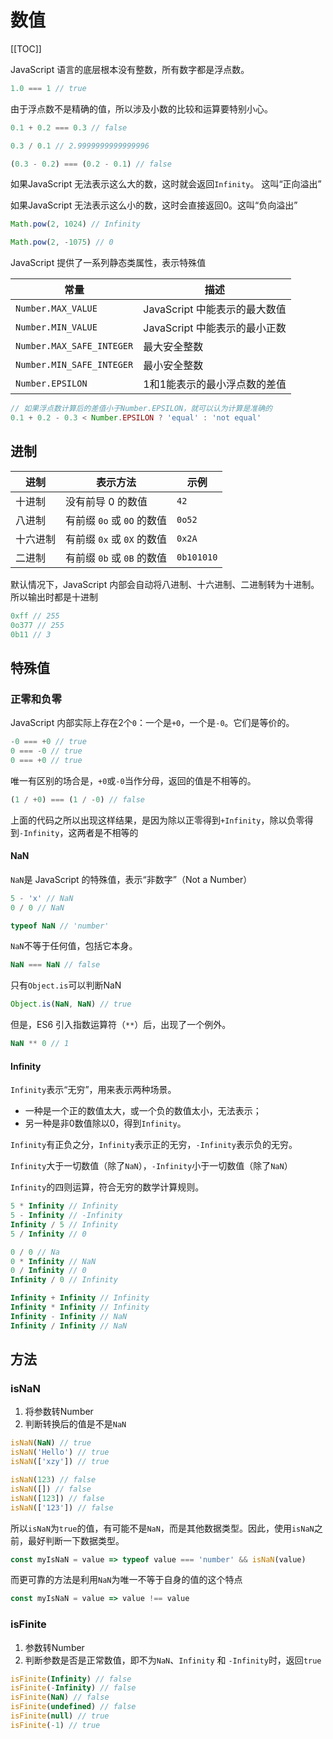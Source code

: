 # 数值

[[TOC]]

JavaScript 语言的底层根本没有整数，所有数字都是浮点数。

```js
1.0 === 1 // true
```



由于浮点数不是精确的值，所以涉及小数的比较和运算要特别小心。

```js
0.1 + 0.2 === 0.3 // false

0.3 / 0.1 // 2.9999999999999996

(0.3 - 0.2) === (0.2 - 0.1) // false
```



如果JavaScript 无法表示这么大的数，这时就会返回`Infinity`。 这叫“正向溢出”

如果JavaScript 无法表示这么小的数，这时会直接返回0。这叫“负向溢出”

```js
Math.pow(2, 1024) // Infinity

Math.pow(2, -1075) // 0
```



JavaScript 提供了一系列静态类属性，表示特殊值

| 常量                      | 描述                          |
| ------------------------- | ----------------------------- |
| `Number.MAX_VALUE`        | JavaScript 中能表示的最大数值 |
| `Number.MIN_VALUE`        | JavaScript 中能表示的最小正数 |
| `Number.MAX_SAFE_INTEGER` | 最大安全整数                  |
| `Number.MIN_SAFE_INTEGER` | 最小安全整数                  |
| `Number.EPSILON`          | 1和1能表示的最小浮点数的差值  |



```js
// 如果浮点数计算后的差值小于Number.EPSILON，就可以认为计算是准确的
0.1 + 0.2 - 0.3 < Number.EPSILON ? 'equal' : 'not equal'
```



## 进制

| 进制     | 表示方法                   | 示例       |
| -------- | -------------------------- | ---------- |
| 十进制   | 没有前导 0 的数值          | `42`       |
| 八进制   | 有前缀 `0o` 或 `0O` 的数值 | `0o52`     |
| 十六进制 | 有前缀 `0x` 或 `0X` 的数值 | `0x2A`     |
| 二进制   | 有前缀 `0b` 或 `0B` 的数值 | `0b101010` |

默认情况下，JavaScript 内部会自动将八进制、十六进制、二进制转为十进制。所以输出时都是十进制

```js
0xff // 255
0o377 // 255
0b11 // 3
```



## 特殊值

### 正零和负零

JavaScript 内部实际上存在2个`0`：一个是`+0`，一个是`-0`。它们是等价的。

```js
-0 === +0 // true
0 === -0 // true
0 === +0 // true
```

唯一有区别的场合是，`+0`或`-0`当作分母，返回的值是不相等的。

```js
(1 / +0) === (1 / -0) // false
```

上面的代码之所以出现这样结果，是因为除以正零得到`+Infinity`，除以负零得到`-Infinity`，这两者是不相等的



#### NaN

`NaN`是 JavaScript 的特殊值，表示“非数字”（Not a Number）

```js
5 - 'x' // NaN
0 / 0 // NaN

typeof NaN // 'number'
```

`NaN`不等于任何值，包括它本身。

```js
NaN === NaN // false
```

只有`Object.is`可以判断NaN

```js
Object.is(NaN, NaN) // true
```

但是，ES6 引入指数运算符（`**`）后，出现了一个例外。

```js
NaN ** 0 // 1
```



#### Infinity

`Infinity`表示“无穷”，用来表示两种场景。

+ 一种是一个正的数值太大，或一个负的数值太小，无法表示；
+ 另一种是非0数值除以0，得到`Infinity`。



`Infinity`有正负之分，`Infinity`表示正的无穷，`-Infinity`表示负的无穷。

`Infinity`大于一切数值（除了`NaN`），`-Infinity`小于一切数值（除了`NaN`）



`Infinity`的四则运算，符合无穷的数学计算规则。

```js
5 * Infinity // Infinity
5 - Infinity // -Infinity
Infinity / 5 // Infinity
5 / Infinity // 0

0 / 0 // Na
0 * Infinity // NaN
0 / Infinity // 0
Infinity / 0 // Infinity

Infinity + Infinity // Infinity
Infinity * Infinity // Infinity
Infinity - Infinity // NaN
Infinity / Infinity // NaN
```



## 方法

### isNaN

1. 将参数转Number
2. 判断转换后的值是不是`NaN`

```js
isNaN(NaN) // true
isNaN('Hello') // true
isNaN(['xzy']) // true

isNaN(123) // false
isNaN([]) // false
isNaN([123]) // false
isNaN(['123']) // false
```



所以`isNaN`为`true`的值，有可能不是`NaN`，而是其他数据类型。因此，使用`isNaN`之前，最好判断一下数据类型。

```js
const myIsNaN = value => typeof value === 'number' && isNaN(value)
```

而更可靠的方法是利用`NaN`为唯一不等于自身的值的这个特点

```js
const myIsNaN = value => value !== value
```



### isFinite

1. 参数转Number
2. 判断参数是否是正常数值，即不为`NaN`、`Infinity` 和 `-Infinity`时，返回`true`

```js
isFinite(Infinity) // false
isFinite(-Infinity) // false
isFinite(NaN) // false
isFinite(undefined) // false
isFinite(null) // true
isFinite(-1) // true
```

